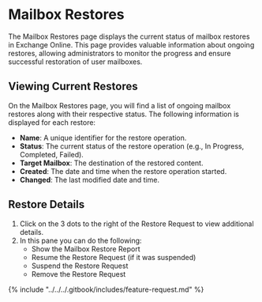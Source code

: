 # Mailbox Restores

The Mailbox Restores page displays the current status of mailbox restores in Exchange Online. This page provides valuable information about ongoing restores, allowing administrators to monitor the progress and ensure successful restoration of user mailboxes.

## Viewing Current Restores

On the Mailbox Restores page, you will find a list of ongoing mailbox restores along with their respective status. The following information is displayed for each restore:

* **Name**: A unique identifier for the restore operation.
* **Status**: The current status of the restore operation (e.g., In Progress, Completed, Failed).
* **Target Mailbox**: The destination of the restored content.
* **Created**: The date and time when the restore operation started.
* **Changed**: The last modified date and time.

## Restore Details

1. Click on the 3 dots to the right of the Restore Request to view additional details.
2. In this pane you can do the following:
   * Show the Mailbox Restore Report
   * Resume the Restore Request (if it was suspended)
   * Suspend the Restore Request
   * Remove the Restore Request



{% include "../../../.gitbook/includes/feature-request.md" %}
